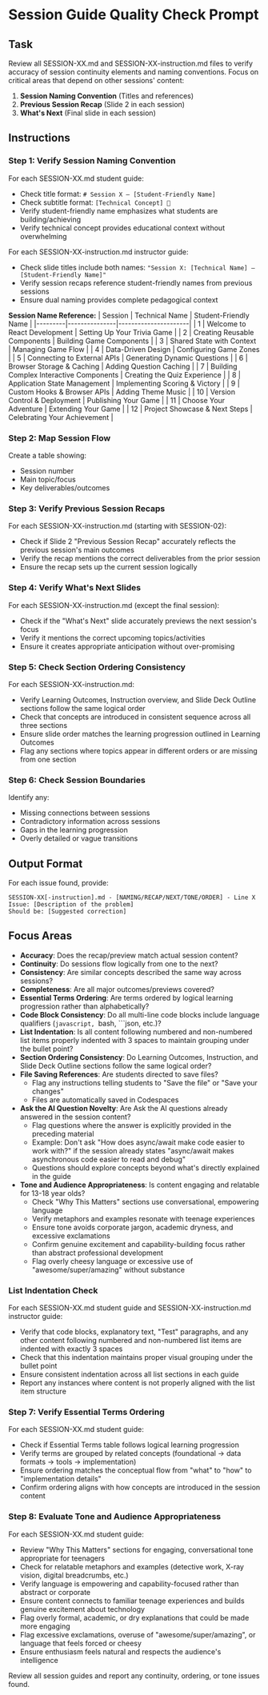 # Session Guide Quality Check Prompt

## Task
Review all SESSION-XX.md and SESSION-XX-instruction.md files to verify accuracy of session continuity elements and naming conventions. Focus on critical areas that depend on other sessions' content:

1. **Session Naming Convention** (Titles and references)
2. **Previous Session Recap** (Slide 2 in each session)
3. **What's Next** (Final slide in each session)

## Instructions

### Step 1: Verify Session Naming Convention
For each SESSION-XX.md student guide:
- Check title format: `# Session X — [Student-Friendly Name]`
- Check subtitle format: `[Technical Concept] 🎯`
- Verify student-friendly name emphasizes what students are building/achieving
- Verify technical concept provides educational context without overwhelming

For each SESSION-XX-instruction.md instructor guide:
- Check slide titles include both names: `"Session X: [Technical Name] — [Student-Friendly Name]"`
- Verify session recaps reference student-friendly names from previous sessions
- Ensure dual naming provides complete pedagogical context

**Session Name Reference:**
| Session | Technical Name | Student-Friendly Name |
|---------|---------------|----------------------|
| 1 | Welcome to React Development | Setting Up Your Trivia Game |
| 2 | Creating Reusable Components | Building Game Components |
| 3 | Shared State with Context | Managing Game Flow |
| 4 | Data-Driven Design | Configuring Game Zones |
| 5 | Connecting to External APIs | Generating Dynamic Questions |
| 6 | Browser Storage & Caching | Adding Question Caching |
| 7 | Building Complex Interactive Components | Creating the Quiz Experience |
| 8 | Application State Management | Implementing Scoring & Victory |
| 9 | Custom Hooks & Browser APIs | Adding Theme Music |
| 10 | Version Control & Deployment | Publishing Your Game |
| 11 | Choose Your Adventure | Extending Your Game |
| 12 | Project Showcase & Next Steps | Celebrating Your Achievement |

### Step 2: Map Session Flow
Create a table showing:
- Session number
- Main topic/focus
- Key deliverables/outcomes

### Step 3: Verify Previous Session Recaps
For each SESSION-XX-instruction.md (starting with SESSION-02):
- Check if Slide 2 "Previous Session Recap" accurately reflects the previous session's main outcomes
- Verify the recap mentions the correct deliverables from the prior session
- Ensure the recap sets up the current session logically

### Step 4: Verify What's Next Slides
For each SESSION-XX-instruction.md (except the final session):
- Check if the "What's Next" slide accurately previews the next session's focus
- Verify it mentions the correct upcoming topics/activities
- Ensure it creates appropriate anticipation without over-promising

### Step 5: Check Section Ordering Consistency
For each SESSION-XX-instruction.md:
- Verify Learning Outcomes, Instruction overview, and Slide Deck Outline sections follow the same logical order
- Check that concepts are introduced in consistent sequence across all three sections
- Ensure slide order matches the learning progression outlined in Learning Outcomes
- Flag any sections where topics appear in different orders or are missing from one section

### Step 6: Check Session Boundaries
Identify any:
- Missing connections between sessions
- Contradictory information across sessions
- Gaps in the learning progression
- Overly detailed or vague transitions

## Output Format
For each issue found, provide:
```
SESSION-XX[-instruction].md - [NAMING/RECAP/NEXT/TONE/ORDER] - Line X
Issue: [Description of the problem]
Should be: [Suggested correction]
```

## Focus Areas
- **Accuracy**: Does the recap/preview match actual session content?
- **Continuity**: Do sessions flow logically from one to the next?
- **Consistency**: Are similar concepts described the same way across sessions?
- **Completeness**: Are all major outcomes/previews covered?
- **Essential Terms Ordering**: Are terms ordered by logical learning progression rather than alphabetically?
- **Code Block Consistency**: Do all multi-line code blocks include language qualifiers (```javascript, ```bash, ```json, etc.)?
- **List Indentation**: Is all content following numbered and non-numbered list items properly indented with 3 spaces to maintain grouping under the bullet point?
- **Section Ordering Consistency**: Do Learning Outcomes, Instruction, and Slide Deck Outline sections follow the same logical order?
- **File Saving References**: Are students directed to save files?
  - Flag any instructions telling students to "Save the file" or "Save your changes"
  - Files are automatically saved in Codespaces
- **Ask the AI Question Novelty**: Are Ask the AI questions already answered in the session content?
  - Flag questions where the answer is explicitly provided in the preceding material
  - Example: Don't ask "How does async/await make code easier to work with?" if the session already states "async/await makes asynchronous code easier to read and debug"
  - Questions should explore concepts beyond what's directly explained in the guide
- **Tone and Audience Appropriateness**: Is content engaging and relatable for 13-18 year olds?
  - Check "Why This Matters" sections use conversational, empowering language
  - Verify metaphors and examples resonate with teenage experiences
  - Ensure tone avoids corporate jargon, academic dryness, and excessive exclamations
  - Confirm genuine excitement and capability-building focus rather than abstract professional development
  - Flag overly cheesy language or excessive use of "awesome/super/amazing" without substance

### List Indentation Check
For each SESSION-XX.md student guide and SESSION-XX-instruction.md instructor guide:
- Verify that code blocks, explanatory text, "Test" paragraphs, and any other content following numbered and non-numbered list items are indented with exactly 3 spaces
- Check that this indentation maintains proper visual grouping under the bullet point
- Ensure consistent indentation across all list sections in each guide
- Report any instances where content is not properly aligned with the list item structure

### Step 7: Verify Essential Terms Ordering
For each SESSION-XX.md student guide:
- Check if Essential Terms table follows logical learning progression
- Verify terms are grouped by related concepts (foundational → data formats → tools → implementation)
- Ensure ordering matches the conceptual flow from "what" to "how" to "implementation details"
- Confirm ordering aligns with how concepts are introduced in the session content

### Step 8: Evaluate Tone and Audience Appropriateness
For each SESSION-XX.md student guide:
- Review "Why This Matters" sections for engaging, conversational tone appropriate for teenagers
- Check for relatable metaphors and examples (detective work, X-ray vision, digital breadcrumbs, etc.)
- Verify language is empowering and capability-focused rather than abstract or corporate
- Ensure content connects to familiar teenage experiences and builds genuine excitement about technology
- Flag overly formal, academic, or dry explanations that could be made more engaging
- Flag excessive exclamations, overuse of "awesome/super/amazing", or language that feels forced or cheesy
- Ensure enthusiasm feels natural and respects the audience's intelligence

Review all session guides and report any continuity, ordering, or tone issues found.